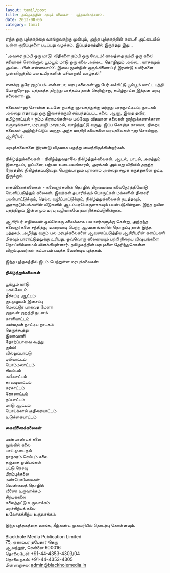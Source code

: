 ```yaml
---
layout: tamil/post
title: தமிழகத்தின் மரபுக் கலைகள் - புத்தகவிமர்சனம்.
date: 2013-08-06
category: tamil
---
```


எந்த ஒரு புத்தகத்தை வாங்குவதற்கு முன்பும், அந்த புத்தகத்தின் கடைசி அட்டையில் உள்ள குறிப்புகளை படிப்பது வழக்கம். இப்புத்தகத்தில் இருந்தது இது...<br/>
<br/>
"அவரை நம்பி ஒரு மாடு! வீதிகளை நம்பி ஒரு வேடம்! காலத்தை நம்பி ஒரு கலை! சரியாகச் சொன்னால் பூம்பூம் மாடு ஒரு கலை அல்ல... தொழிலும் அல்ல... யாசகமும் அல்ல... பின் என்னவாம்?. இவை மூன்றின் ஒருங்கிணைப்பு! இரண்டு உயிர்களை முன்னிருத்திப் பல உயிர்களின் பசியாறல்! வாழ்தல்!"<br/>
<br/>
எனக்கு ஒரே குழப்பம். என்னடா, மரபு கலைகள்-னு பேர் வச்சிட்டு பூம்பூம் மாட்ட பத்தி பேசறாரே-னு. புத்தகத்த திறந்து பாத்தப்ப தான் தெரிஞ்சது, தமிழ்நாட்ல இத்தன மரபு கலைகளா-னு.<br/>
<br/>
கலைகள்-னு சொன்ன உடனே நமக்கு ஞாபகத்துக்கு வர்றது பரதநாட்டியம், நாடகம் அல்லது எதாவது ஒரு இசைக்கருவி சம்பந்தப்பட்ட கலை. ஆனா, இதை தவிர, தமிழ்நாட்டில் - நம்ம கிராமங்கள்-ல பல்வேறு விதமான கலைகள் நூற்றுக்கணக்கான வருஷங்களா, மரபுவழி மாறாமல், வாழ்ந்துட்டு வருது. இப்ப கொஞ்ச காலமா, நிறைய கலைகள் அழிஞ்சிட்டும் வருது. அந்த மாதிரி கலைகளை மரபுகலைகள் -னு சொல்றாரு ஆசிரியர்.<br/>
<br/>
மரபுக்கலைகளை இரண்டு விதமாக பகுத்து வைத்திருக்கின்றார்கள்.<br/>
<br/>
நிகிழ்த்துக்கலைகள் - நிகிழ்த்துவதாலே நிகிழ்த்துக்கலைகள். ஆடல், பாடல், அசத்தும் இசைநயம், ஒப்பனை, பற்பல உடையலங்காரம், அரங்கம் அல்லது வீதியில் தகுந்த நேரத்தில் நிகிழ்த்தப்படுவது. பெரும்பாலும் புராணம் அல்லது சமூக கருத்துகளை ஒட்டி இருக்கும்.<br/>
<br/>
கைவினைக்கலைகள் - கலைஞர்களின் தொழில் திறமையை கலைநேர்த்தியோடு வெளிப்படுத்தும் கலைகள். இவர்கள் தயாரிக்கும் பொருட்கள் மக்களின் தினசரி பயன்பாட்டுக்கும், தெய்வ வழிப்பாட்டுக்கும், நிகிழ்த்துக்கலைகள் நடத்தவும், அரசகுடும்பங்களின் வீடுகளில் ஆடம்பரபொருளாகவும் பயன்படுகின்றன. இந்த நவீன யுகத்திலும் இன்னமும் மரபு வழியாகவே தயாரிக்கப்படுகின்றன.<br/>
<br/>
ஆசிரியர் எழிலவன் ஒவ்வொரு கலைக்காக பல ஊர்களுக்கு சென்று, அந்தந்த கலைஞர்களை சந்தித்து, உரையாடி பெற்ற ஆவணங்களின் தொகுப்பு தான் இந்த புத்தகம். அழிந்து வரும் பல மரபுக்கலைகளை ஆவணப்படுத்திய ஆசிரியரின் களப்பணி மிகவும் பாராட்டுதலுக்கு உரியது. ஒவ்வொரு கலையையும் பற்றி நிறைய விஷயங்களை தொய்வில்லாமல் விளக்கியுள்ளார். தமிழகத்தின் மரபுகளை தெரிந்துகொள்ள விரும்புபவர்கள் கட்டாயம் படிக்க வேண்டிய புத்தகம்.<br/>
<br/>
இந்த புத்தகத்தில் இடம் பெற்றுள்ள மரபுக்கலைகள்:<br/>
<br/>
**நிகிழ்த்துக்கலைகள்**<br/>
<br/>
பூம்பூம் மாடு<br/>
பகல்வேடம்<br/>
தீச்சட்டி ஆட்டம்<br/>
குடமுழவம் இசைப்பு<br/>
மெலட்டூர் பாகவத மேளா<br/>
குறவன் குறத்தி நடனம்<br/>
காளியாட்டம்<br/>
மன்மதன் நாட்டிய நாடகம்<br/>
தெருக்கூத்து<br/>
இலாவணி<br/>
தோற்ப்பாவை கூத்து<br/>
கும்மி<br/>
வில்லுப்பாட்டு<br/>
புலியாட்டம்<br/>
பொம்மலாட்டம்<br/>
சிலம்பம்<br/>
மயிலாட்டம்<br/>
காவடியாட்டம்<br/>
கரகாட்டம்<br/>
கோலாட்டம்<br/>
தப்பாட்டம்<br/>
மாடு ஆட்டம்<br/>
பொய்க்கால் குதிரையாட்டம்<br/>
உடுக்கையாட்டம்<br/>
<br/>
**கைவினைக்கலைகள்**<br/>
<br/>
மண்பாண்டக் கலை<br/>
மூங்கில் கலை<br/>
பாய் முடைதல்<br/>
நாதசுரம் செய்யும் கலை<br/>
தஞ்சை ஓவியங்கள்<br/>
பட்டு நெசவு<br/>
பிரம்புக்கலை<br/>
மண்பொம்மைகள்<br/>
வெண்கலத் தொழில்<br/>
வீணை உருவாக்கம்<br/>
சிற்பக்கலை<br/>
கலைத்தட்டு உருவாக்கம்<br/>
மரச்சிற்பக் கலை<br/>
உலோகச்சிற்ப உருவாக்கம்<br/>
<br/>
இந்த புத்தகத்தை வாங்க, கீழ்கண்ட முகவரியில் தொடர்பு கொள்ளவும்.<br/>
<br/>
Blackhole Media Publication Limited<br/>
75, ஏகாம்பர தபேதார் தெரு<br/>
ஆலந்தூர், சென்னை 600016<br/>
தொலைபேசி: +91-44-4353-4303/04<br/>
தொலைநகல்: +91-44-4353-4305<br/>
மின்னஞ்சல்: admin@blackholemedia.in<br/>
<br/>
